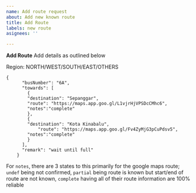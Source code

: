```yaml
---
name: Add route request
about: Add new known route
title: Add Route
labels: new route
asignees: ''

---
```


**Add Route**
Add details as outlined below

Region: NORTH/WEST/SOUTH/EAST/OTHERS
```
{
      "busNumber": "6A",
      "towards": [
        {
		"destination": "Sepanggar",
		"route": "https://maps.app.goo.gl/L1vjrHjVPSDcCMhc6",
		"notes":"complete"
        },
        {
		"destination": "Kota Kinabalu",
          	"route": "https://maps.app.goo.gl/Fv4ZyMjG3pCuPdsv5",
		"notes":"complete"
        }
      ],
      "remark": "wait until full"
    }
```
For `notes`, there are 3 states to this primarily for the google maps route; `undef` being not confirmed, `partial` being route is known but start/end of route are not known, `complete` having all of their route information are 100% reliable
